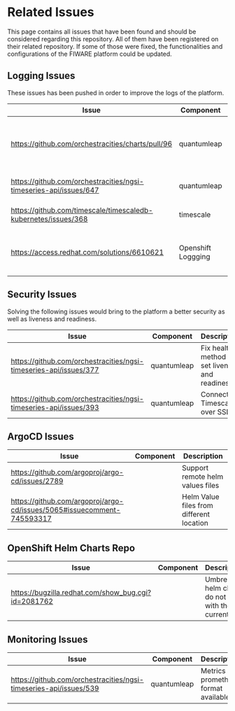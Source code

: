# Related Issues

This page contains all issues that have been found and should be considered regarding this repository. All of them have been registered on their related repository. If some of those were fixed, the functionalities and configurations of the FIWARE platform could be updated.

## Logging Issues

These issues has been pushed in order to improve the logs of the platform.

| Issue | Component | Description |
|------------|------|---------|
| https://github.com/orchestracities/charts/pull/96 | quantumleap | Pull Request to be able to add pod labels in values.yaml |
| https://github.com/orchestracities/ngsi-timeseries-api/issues/647 | quantumleap | Requested JSON format |
| https://github.com/timescale/timescaledb-kubernetes/issues/368 | timescale | Requested JSON format |
| https://access.redhat.com/solutions/6610621 | Openshift Loggging | Send logs duplicated to the internal elastic |

## Security Issues

Solving the following issues would bring to the platform a better security as well as liveness and readiness.

| Issue | Component | Description |
|------------|------|---------|
| https://github.com/orchestracities/ngsi-timeseries-api/issues/377 | quantumleap | Fix health method to set liveness and readiness |
| https://github.com/orchestracities/ngsi-timeseries-api/issues/393 | quantumleap | Connect to Timescale over SSL |


## ArgoCD Issues

| Issue | Component | Description |
|------------|------|---------|
| https://github.com/argoproj/argo-cd/issues/2789 |  | Support remote helm values files |
| https://github.com/argoproj/argo-cd/issues/5065#issuecomment-745593317 |  | Helm Value files from different location |


## OpenShift Helm Charts Repo

| Issue | Component | Description |
|------------|------|---------|
| https://bugzilla.redhat.com/show_bug.cgi?id=2081762 |  | Umbrella helm charts do not work with the current |

## Monitoring Issues
| Issue | Component | Description |
|------------|------|---------|
| https://github.com/orchestracities/ngsi-timeseries-api/issues/539 | quantumleap | Metrics in prometheus format available |
